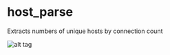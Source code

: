 # host_parse
Extracts numbers of unique hosts by connection count

![alt tag](https://github.com/akbarq/host_parse/blob/master/screenshot.png)
